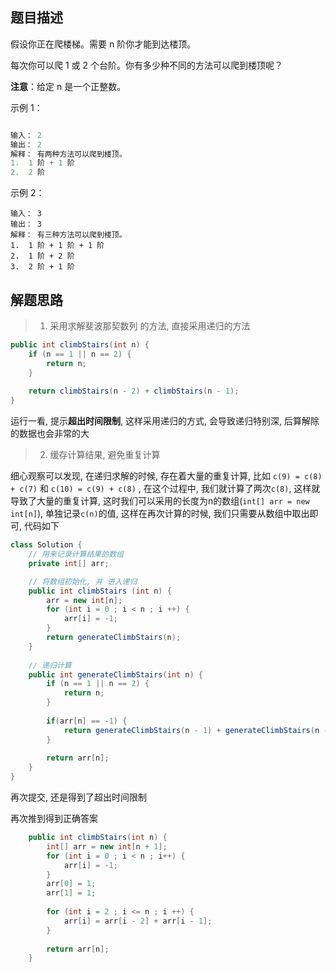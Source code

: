 
## 题目描述
假设你正在爬楼梯。需要 n 阶你才能到达楼顶。

每次你可以爬 1 或 2 个台阶。你有多少种不同的方法可以爬到楼顶呢？

**注意**：给定 n 是一个正整数。

示例 1：
```java

输入： 2
输出： 2
解释： 有两种方法可以爬到楼顶。
1.  1 阶 + 1 阶
2.  2 阶
```
示例 2：
```
输入： 3
输出： 3
解释： 有三种方法可以爬到楼顶。
1.  1 阶 + 1 阶 + 1 阶
2.  1 阶 + 2 阶
3.  2 阶 + 1 阶
```

## 解题思路
> 1. 采用求解斐波那契数列 的方法, 直接采用递归的方法

``` java
public int climbStairs(int n) {
    if (n == 1 || n == 2) {
        return n;
    }
    
    return climbStairs(n - 2) + climbStairs(n - 1);
}
```
运行一看, 提示**超出时间限制**, 这样采用递归的方式, 会导致递归特别深, 后算解除的数据也会非常的大
>2. 缓存计算结果, 避免重复计算

细心观察可以发现, 在递归求解的时候, 存在着大量的重复计算, 比如 `c(9) = c(8) + c(7)` 和 `c(10) = c(9) + c(8)` , 在这个过程中, 我们就计算了两次`c(8)`, 这样就导致了大量的重复计算, 这时我们可以采用的长度为n的数组(`int[] arr = new int[n]`), 单独记录`c(n)`的值, 这样在再次计算的时候, 我们只需要从数组中取出即可, 代码如下

```java
class Solution {
    // 用来记录计算结果的数组
    private int[] arr;

    // 将数组初始化, 并 进入递归
    public int climbStairs (int n) {
        arr = new int[n];
        for (int i = 0 ; i < n ; i ++) {
            arr[i] = -1;   
        }
        return generateClimbStairs(n);
    }
    
    // 递归计算
    public int generateClimbStairs(int n) {
        if (n == 1 || n == 2) {
            return n;
        }
        
        if(arr[n] == -1) {
            return generateClimbStairs(n - 1) + generateClimbStairs(n - 2);
        }
        
        return arr[n];
    }
}
```
再次提交, 还是得到了超出时间限制

再次推到得到正确答案
```java
    public int climbStairs(int n) {
        int[] arr = new int[n + 1];
        for (int i = 0 ; i < n ; i++) {
            arr[i] = -1;
        }
        arr[0] = 1; 
        arr[1] = 1;
        
        for (int i = 2 ; i <= n ; i ++) {
            arr[i] = arr[i - 2] + arr[i - 1];
        }
        
        return arr[n];
    }
```
